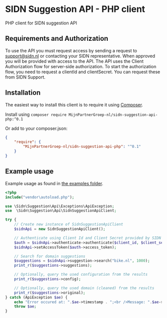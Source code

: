 # SIDN Suggestion API - PHP client
PHP client for SIDN suggestion API

## Requirements and Authorization ##
To use the API you must request access by sending a request to support@sidn.nl or contacting your 
SIDN representative. When approved you will be provided with access to the API. The API uses the 
Client Authorization flow for server-side authorization. To start the authorization flow, you need 
to request a clientId and clientSecret. You can request these from SIDN Support. 

## Installation ##
The easiest way to install this client is to require it using [Composer](http://getcomposer.org/doc/00-intro.md).

Install using `composer require MijnPartnerGroep-nl/sidn-suggestion-api-php:^0.1`

Or add to your composer.json:
```JSON
{ 
    "require": {
        "MijnPartnerGroep-nl/sidn-suggestion-api-php": "^0.1"
    }
}
```

## Example usage ##
Example usage as found in [the examples folder](examples/usage.php).
```PHP
<?php
include("vendor\autoload.php");

use \Sidn\Suggestion\Api\Exceptions\ApiException;
use  \Sidn\Suggestion\Api\SidnSuggestionApiClient;

try {
    // Create new instance of SidnSuggestionApiClient
    $sidnApi = new SidnSuggestionApiClient();

    // Authenticate using Client Id and Client Secret provided by SIDN
    $auth = $sidnApi->authenticate->authenticate($client_id, $client_secret);
    $sidnApi->setAccessToken($auth->access_token);

    // Search for domain suggestions
    $suggestions = $sidnApi->suggestion->search("bike.nl", 1000);
    print_r($suggestions->suggestions);

    // Optionally, query the used configuration from the results
    print_r($suggestions->config);

    // Optionally, query the used domain (cleaned) from the results
    print_r($suggestions->original);
} catch (ApiException $ae) {
    echo "Error occured at: ".$ae->timestamp . ";<br />Message: ".$ae->getMessage();
    throw $ae;
}
```` 
